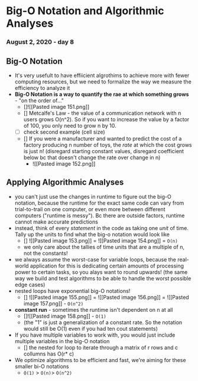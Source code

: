 # Big-O Notation and Algorithmic Analyses
### August 2, 2020 - day 8

## Big-O Notation
- It's very usefult to have effiicient algrothims to achieve more with fewer computing resources, but we need to formalize the way we measure the efficiency to analyze it
- **Big-O Notation is a way to quantify the rae at which something grows** - "on the order of..."
	- []![[Pasted image 151.png]]
	- [] Metcalfe's Law - the value of a communication network with n users grows O(n^2). So if you want to increase the value by a factor of 100, you only need to grow n by 10. 
	- [ ] check second example (cell size)
	- [] If you were a manufacturer and wanted to predict the cost of a factory producing n number of toys, the *rate* at which the cost grows is just n! (disregard starting constant values, disregard coefficient below bc that doesn't change the rate over change in n)
		- ![[Pasted image 152.png]] 

## Applying Algorithmic Analyses
- you can't just use the changes in runtime to figure out the big-O notation, because the runtime for the exact same code can vary from trial-to-trail on one computer, or even more between different computers ("runtime is messy"). Bc there are outside factors, runtime cannot make accurate predictions
- instead, think of every *statement* in the code as taking one *unit* of time. Tally up the units to find what the big-o notation would look like
	- [] ![[Pasted image 153.png]] = ![[Pasted image 154.png]] = `O(n)`
	- we only care about the tallies of time units that are a multiple of n, not the constants!
- we always assume the worst-case for variable loops, because the real-world application for this is dedicating certain amounts of processing power  to certain tasks, so you alays want to round upwards! (the same way we build and test algorithms to be able to handle the worst possible edge cases)
- nested loops have exponential big-O notations!
	- [] ![[Pasted image 155.png]] = ![[Pasted image 156.png]] = ![[Pasted image 157.png]] - `O(n^2)`
- **constant run** - sometimes the runtime isn't dependent on n at all
	- []![[Pasted image 158.png]] - `O(1)`
	- (the "1" is just a generalization of a constant rate. So the notation would still be O(1) even if you had ten cout statements)
- If you have multiple variables to work  with, you would just include multiple variables in the big-O notation
	- [] the nested for loop to iterate through a matrix of r rows and c collumns has O(r* c)
- We optimize algorithms to be efficient and fast, we're aiming for these smaller bi-O notations
	- `O(1)` > `O(n)`> `O(n^2)`